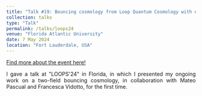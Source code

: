 ```yaml
---
title: "Talk #19: Bouncing cosmology from Loop Quantum Cosmology with ekpyrotic and matter fields"
collection: talks
type: "Talk"
permalink: /talks/loops24
venue: "Florida Atlantic University"
date: 7 May 2024
location: "Fort Lauderdale, USA"
---
```


<style>
body {
text-align: justify}
</style>

[Find more about the event here!](https://indico.cern.ch/event/1203470/contributions/5905002/)

I gave a talk at "LOOPS'24" in Florida, in which I presented my ongoing work on a two-field bouncing cosmology, in collaboration with Mateo Pascual and Francesca Vidotto, for the first time.

